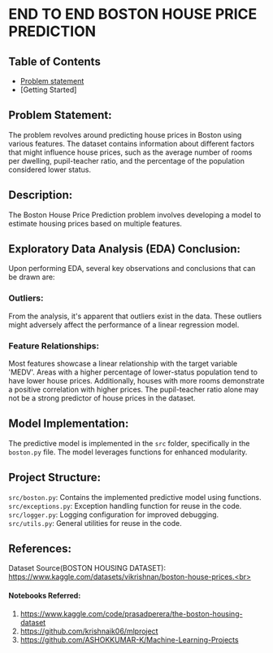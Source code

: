 # END TO END BOSTON HOUSE PRICE PREDICTION 

## Table of Contents
- [Problem statement](#problem-statement)
- [Getting Started]
  

## Problem Statement: 
The problem revolves around predicting house prices in Boston using various features. The dataset contains information about different factors that might influence house prices, such as the average number of rooms per dwelling, pupil-teacher ratio, and the percentage of the population considered lower status.

## Description:
The Boston House Price Prediction problem involves developing a model to estimate housing prices based on multiple features.

## Exploratory Data Analysis (EDA) Conclusion:

Upon performing EDA, several key observations and conclusions that can be drawn are:

### Outliers:
From the analysis, it's apparent that outliers exist in the data. These outliers might adversely affect the performance of a linear regression model.

### Feature Relationships:
Most features showcase a linear relationship with the target variable 'MEDV'. Areas with a higher percentage of lower-status population tend to have lower house prices. Additionally, houses with more rooms demonstrate a positive correlation with higher prices. The pupil-teacher ratio alone may not be a strong predictor of house prices in the dataset.

## Model Implementation:

The predictive model is implemented in the `src` folder, specifically in the `boston.py` file. The model leverages functions for enhanced modularity.

## Project Structure:

`src/boston.py`: Contains the implemented predictive model using functions.<br>
`src/exceptions.py`: Exception handling function for reuse in the code.<br>
`src/logger.py`: Logging configuration for improved debugging.<br>
`src/utils.py`: General utilities for reuse in the code.<br>

## References:

Dataset Source(BOSTON HOUSING DATASET):  https://www.kaggle.com/datasets/vikrishnan/boston-house-prices.<br>
#### Notebooks Referred:
1. https://www.kaggle.com/code/prasadperera/the-boston-housing-dataset<br>
2. https://github.com/krishnaik06/mlproject<br>
3. https://github.com/ASHOKKUMAR-K/Machine-Learning-Projects<br>




